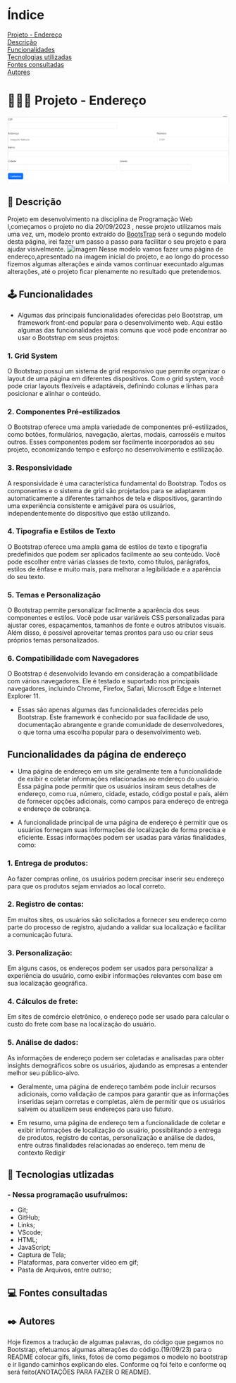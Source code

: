 # Índice 

[Projeto - Endereço](https://github.com/paulaboaroo0103/projeto-cadendereco#-projeto---endere%C3%A7o)  
[Descrição](https://github.com/paulaboaroo0103/projeto-cadendereco#-descri%C3%A7%C3%A3o)  
[Funcionalidades](https://github.com/paulaboaroo0103/projeto-cadendereco#%EF%B8%8F-funcionalidades)  
[Tecnologias utilizadas](https://github.com/paulaboaroo0103/projeto-cadendereco#-tecnologias-utlizadas)  
[Fontes consultadas](https://github.com/paulaboaroo0103/projeto-cadendereco#-fontes-consultafdas)  
[Autores](https://github.com/paulaboaroo0103/projeto-cadendereco#%EF%B8%8F-autores)  

# 👩🏽‍💻 Projeto - Endereço
![imagem](img/capa.png)

## 📝 Descrição

Projeto em desenvolvimento na disciplina de Programação Web I,começamos o projeto no dia 20/09/2023 , nesse projeto utilizamos mais uma vez, um, modelo pronto extraído do [BootsTrap](https://getbootstrap.com/docs/5.3/forms/layout/#gutters) será o segundo modelo desta página, irei fazer um passo a passo para facilitar o seu projeto e para ajudar visivelmente.
![imagem](img/Gravando%202023-09-22%20101749.gif)
 Nesse modelo vamos fazer uma página de endereço,apresentado na imagem inicial do projeto, e ao longo do processo fizemos algumas alterações e ainda vamos continuar execuntado algumas alterações, até o projeto ficar plenamente no resultado que pretendemos.

## 🕹️ Funcionalidades

- Algumas das principais funcionalidades oferecidas pelo Bootstrap, um framework front-end popular para o desenvolvimento web. Aqui estão algumas das funcionalidades mais comuns que você pode encontrar ao usar o Bootstrap em seus projetos:

### 1. Grid System
O Bootstrap possui um sistema de grid responsivo que permite organizar o layout de uma página em diferentes dispositivos. Com o grid system, você pode criar layouts flexíveis e adaptáveis, definindo colunas e linhas para posicionar e alinhar o conteúdo.

### 2. Componentes Pré-estilizados
O Bootstrap oferece uma ampla variedade de componentes pré-estilizados, como botões, formulários, navegação, alertas, modais, carrosséis e muitos outros. Esses componentes podem ser facilmente incorporados ao seu projeto, economizando tempo e esforço no desenvolvimento e estilização.

### 3. Responsividade
A responsividade é uma característica fundamental do Bootstrap. Todos os componentes e o sistema de grid são projetados para se adaptarem automaticamente a diferentes tamanhos de tela e dispositivos, garantindo uma experiência consistente e amigável para os usuários, independentemente do dispositivo que estão utilizando.

### 4. Tipografia e Estilos de Texto
O Bootstrap oferece uma ampla gama de estilos de texto e tipografia predefinidos que podem ser aplicados facilmente ao seu conteúdo. Você pode escolher entre várias classes de texto, como títulos, parágrafos, estilos de ênfase e muito mais, para melhorar a legibilidade e a aparência do seu texto.

### 5. Temas e Personalização
O Bootstrap permite personalizar facilmente a aparência dos seus componentes e estilos. Você pode usar variáveis CSS personalizadas para ajustar cores, espaçamentos, tamanhos de fonte e outros atributos visuais. Além disso, é possível aproveitar temas prontos para uso ou criar seus próprios temas personalizados.

### 6. Compatibilidade com Navegadores
O Bootstrap é desenvolvido levando em consideração a compatibilidade com vários navegadores. Ele é testado e suportado nos principais navegadores, incluindo Chrome, Firefox, Safari, Microsoft Edge e Internet Explorer 11.

- Essas são apenas algumas das funcionalidades oferecidas pelo Bootstrap. Este framework é conhecido por sua facilidade de uso, documentação abrangente e grande comunidade de desenvolvedores, o que torna uma escolha popular para o desenvolvimento web.

## Funcionalidades da página de endereço 

- Uma página de endereço em um site geralmente tem a funcionalidade de exibir e coletar informações relacionadas ao endereço do usuário. Essa página pode permitir que os usuários insiram seus detalhes de endereço, como rua, número, cidade, estado, código postal e país, além de fornecer opções adicionais, como campos para endereço de entrega e endereço de cobrança.

- A funcionalidade principal de uma página de endereço é permitir que os usuários forneçam suas informações de localização de forma precisa e eficiente. Essas informações podem ser usadas para várias finalidades, como:

### 1. Entrega de produtos:
 Ao fazer compras online, os usuários podem precisar inserir seu endereço para que os produtos sejam enviados ao local correto.

### 2. Registro de contas:
 Em muitos sites, os usuários são solicitados a fornecer seu endereço como parte do processo de registro, ajudando a validar sua localização e facilitar a comunicação futura.

### 3. Personalização: 
Em alguns casos, os endereços podem ser usados para personalizar a experiência do usuário, como exibir informações relevantes com base em sua localização geográfica.

### 4. Cálculos de frete:
 Em sites de comércio eletrônico, o endereço pode ser usado para calcular o custo do frete com base na localização do usuário.

### 5. Análise de dados:
 As informações de endereço podem ser coletadas e analisadas para obter insights demográficos sobre os usuários, ajudando as empresas a entender melhor seu público-alvo.

- Geralmente, uma página de endereço também pode incluir recursos adicionais, como validação de campos para garantir que as informações inseridas sejam corretas e completas, além de permitir que os usuários salvem ou atualizem seus endereços para uso futuro.

- Em resumo, uma página de endereço tem a funcionalidade de coletar e exibir informações de localização do usuário, possibilitando a entrega de produtos, registro de contas, personalização e análise de dados, entre outras finalidades relacionadas ao endereço.
tem menu de contexto
Redigir

## 🤖 Tecnologias utlizadas

### - Nessa programação usufruímos: 
- Git;
- GitHub;
- Links;
- VScode;
- HTML;
- JavaScript;
- Captura de Tela;
- Plataformas, para converter vídeo em gif;
- Pasta de Arquivos, entre outrso;


## 💻 Fontes consultadas

## ✒️ Autores

Hoje fizemos a tradução de algumas palavras, do código que pegamos no Bootstrap, efetuamos algumas alterações do código.(19/09/23)
para o README colocar gifs, links, fotos de como pegamos o modelo no bootstrap e ir ligando caminhos explicando eles. Conforme oq foi feito e conforme oq será feito(ANOTAÇÕES PARA FAZER O README).